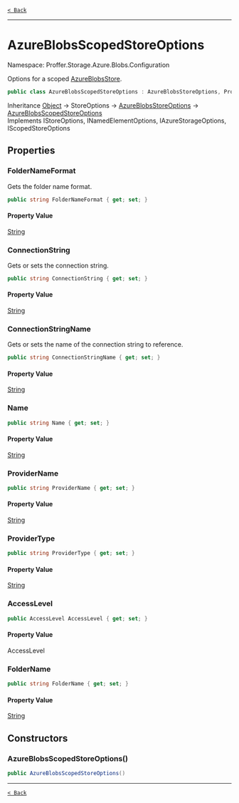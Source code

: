 [`< Back`](./)

---

# AzureBlobsScopedStoreOptions

Namespace: Proffer.Storage.Azure.Blobs.Configuration

Options for a scoped [AzureBlobsStore](./proffer.storage.azure.blobs.azureblobsstore).

```csharp
public class AzureBlobsScopedStoreOptions : AzureBlobsStoreOptions, Proffer.Storage.Configuration.IStoreOptions, Proffer.Configuration.INamedElementOptions, Proffer.Azure.Configuration.IAzureStorageOptions, Proffer.Storage.Configuration.IScopedStoreOptions
```

Inheritance [Object](https://docs.microsoft.com/en-us/dotnet/api/system.object) → StoreOptions → [AzureBlobsStoreOptions](./proffer.storage.azure.blobs.configuration.azureblobsstoreoptions) → [AzureBlobsScopedStoreOptions](./proffer.storage.azure.blobs.configuration.azureblobsscopedstoreoptions)<br>
Implements IStoreOptions, INamedElementOptions, IAzureStorageOptions, IScopedStoreOptions

## Properties

### **FolderNameFormat**

Gets the folder name format.

```csharp
public string FolderNameFormat { get; set; }
```

#### Property Value

[String](https://docs.microsoft.com/en-us/dotnet/api/system.string)<br>

### **ConnectionString**

Gets or sets the connection string.

```csharp
public string ConnectionString { get; set; }
```

#### Property Value

[String](https://docs.microsoft.com/en-us/dotnet/api/system.string)<br>

### **ConnectionStringName**

Gets or sets the name of the connection string to reference.

```csharp
public string ConnectionStringName { get; set; }
```

#### Property Value

[String](https://docs.microsoft.com/en-us/dotnet/api/system.string)<br>

### **Name**



```csharp
public string Name { get; set; }
```

#### Property Value

[String](https://docs.microsoft.com/en-us/dotnet/api/system.string)<br>

### **ProviderName**



```csharp
public string ProviderName { get; set; }
```

#### Property Value

[String](https://docs.microsoft.com/en-us/dotnet/api/system.string)<br>

### **ProviderType**



```csharp
public string ProviderType { get; set; }
```

#### Property Value

[String](https://docs.microsoft.com/en-us/dotnet/api/system.string)<br>

### **AccessLevel**



```csharp
public AccessLevel AccessLevel { get; set; }
```

#### Property Value

AccessLevel<br>

### **FolderName**



```csharp
public string FolderName { get; set; }
```

#### Property Value

[String](https://docs.microsoft.com/en-us/dotnet/api/system.string)<br>

## Constructors

### **AzureBlobsScopedStoreOptions()**



```csharp
public AzureBlobsScopedStoreOptions()
```

---

[`< Back`](./)
